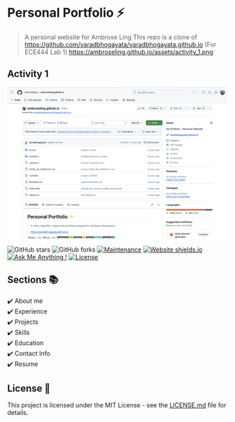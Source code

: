 # Personal Portfolio ⚡️ 
> A personal website for Ambrose Ling
> This repo is a clone of https://github.com/varadbhogayata/varadbhogayata.github.io (For ECE444 Lab 1)
> https://ambroseling.github.io/assets/activity_1.png

## Activity 1
![Screenshot](/assets/activity_1.png)

![GitHub stars](https://img.shields.io/github/stars/varadbhogayata/varadbhogayata.github.io) 
![GitHub forks](https://img.shields.io/github/forks/varadbhogayata/varadbhogayata.github.io)
[![Maintenance](https://img.shields.io/badge/maintained-yes-green.svg)](https://github.com/varadbhogayata/varadbhogayata.github.io/commits/master)
[![Website shields.io](https://img.shields.io/badge/website-up-yellow)](http://varadbhogayata.github.io/)
[![Ask Me Anything !](https://img.shields.io/badge/ask%20me-linkedin-1abc9c.svg)](https://www.linkedin.com/in/varadbhogayata/)
[![License](http://img.shields.io/:license-mit-blue.svg?style=flat-square)](http://badges.mit-license.org)


## Sections 📚
✔️ About me\
✔️ Experience\
✔️ Projects \
✔️ Skills \
✔️ Education\
✔️ Contact Info\
✔️ Resume


## License 📄
This project is licensed under the MIT License - see the [LICENSE.md](./LICENSE) file for details.
